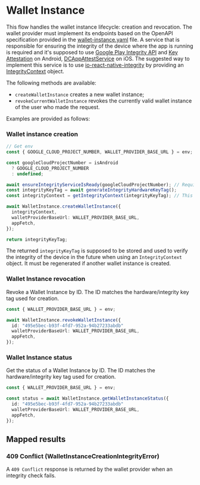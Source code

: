 # Wallet Instance

This flow handles the wallet instance lifecycle: creation and revocation. The wallet provider must implement its endpoints based on the OpenAPI specification provided in the [wallet-instance.yaml](../../openapi/wallet-provider.yaml) file.
A service that is responsible for ensuring the integrity of the device where the app is running is required and it's supposed to use [Google Play Integrity API](https://developer.android.com/google/play/integrity/overview) and [Key Attestation](https://developer.android.com/privacy-and-security/security-key-attestation) on Android, [DCAppAttestService](https://developer.apple.com/documentation/devicecheck/establishing-your-app-s-integrity) on iOS.
The suggested way to implement this service is to use [io-react-native-integrity](https://github.com/pagopa/io-react-native-integrity) by providing an [IntegrityContext](../utils/integrity.ts) object.

The following methods are available:
- `createWalletInstance` creates a new wallet instance;
- `revokeCurrentWalletInstance` revokes the currently valid wallet instance of the user who made the request.

Examples are provided as follows:

### Wallet instance creation

```ts
// Get env
const { GOOGLE_CLOUD_PROJECT_NUMBER, WALLET_PROVIDER_BASE_URL } = env; // Let's assume env is an object containing the environment variables

const googleCloudProjectNumber = isAndroid
  ? GOOGLE_CLOUD_PROJECT_NUMBER
  : undefined;

await ensureIntegrityServiceIsReady(googleCloudProjectNumber); // Required by io-react-native-integrity to ensure the service is ready
const integrityKeyTag = await generateIntegrityHardwareKeyTag();
const integrityContext = getIntegrityContext(integrityKeyTag); // This function is supposed to return an object as required by IntegrityContext.

await WalletInstance.createWalletInstance({
  integrityContext,
  walletProviderBaseUrl: WALLET_PROVIDER_BASE_URL,
  appFetch,
});

return integrityKeyTag;
```

The returned `integrityKeyTag` is supposed to be stored and used to verify the integrity of the device in the future when using an `IntegrityContext` object. It must be regenerated if another wallet instance is created.

### Wallet Instance revocation

Revoke a Wallet Instance by ID. The ID matches the hardware/integrity key tag used for creation.

```ts
const { WALLET_PROVIDER_BASE_URL } = env;

await WalletInstance.revokeWalletInstance({
  id: "495e5bec-b93f-4fd7-952a-94b27233abdb"
  walletProviderBaseUrl: WALLET_PROVIDER_BASE_URL,
  appFetch,
});

```
### Wallet Instance status

Get the status of a Wallet Instance by ID. The ID matches the hardware/integrity key tag used for creation.

```ts
const { WALLET_PROVIDER_BASE_URL } = env;

const status = await WalletInstance.getWalletInstanceStatus({
  id: "495e5bec-b93f-4fd7-952a-94b27233abdb"
  walletProviderBaseUrl: WALLET_PROVIDER_BASE_URL,
  appFetch,
});
```

## Mapped results

### 409 Conflict (WalletInstanceCreationIntegrityError)

A `409 Conflict` response is returned by the wallet provider when an integrity check fails.

